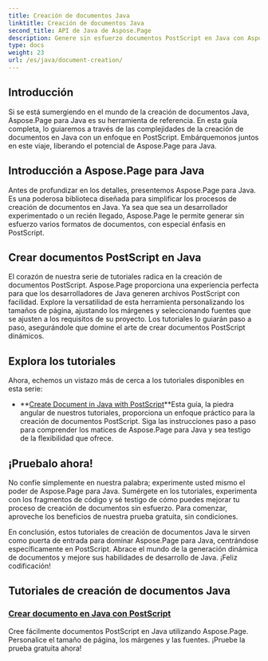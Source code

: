 ```yaml
---
title: Creación de documentos Java
linktitle: Creación de documentos Java
second_title: API de Java de Aspose.Page
description: Genere sin esfuerzo documentos PostScript en Java con Aspose.Page. Personalice el tamaño de página, los márgenes y las fuentes. Sumérgete en los tutoriales de creación de documentos Java.
type: docs
weight: 23
url: /es/java/document-creation/
---
```

## Introducción

Si se está sumergiendo en el mundo de la creación de documentos Java, Aspose.Page para Java es su herramienta de referencia. En esta guía completa, lo guiaremos a través de las complejidades de la creación de documentos en Java con un enfoque en PostScript. Embárquemonos juntos en este viaje, liberando el potencial de Aspose.Page para Java.

## Introducción a Aspose.Page para Java

Antes de profundizar en los detalles, presentemos Aspose.Page para Java. Es una poderosa biblioteca diseñada para simplificar los procesos de creación de documentos en Java. Ya sea que sea un desarrollador experimentado o un recién llegado, Aspose.Page le permite generar sin esfuerzo varios formatos de documentos, con especial énfasis en PostScript.

## Crear documentos PostScript en Java

El corazón de nuestra serie de tutoriales radica en la creación de documentos PostScript. Aspose.Page proporciona una experiencia perfecta para que los desarrolladores de Java generen archivos PostScript con facilidad. Explore la versatilidad de esta herramienta personalizando los tamaños de página, ajustando los márgenes y seleccionando fuentes que se ajusten a los requisitos de su proyecto. Los tutoriales lo guiarán paso a paso, asegurándole que domine el arte de crear documentos PostScript dinámicos.

## Explora los tutoriales

Ahora, echemos un vistazo más de cerca a los tutoriales disponibles en esta serie:

- **[Create Document in Java with PostScript](./postscript/)**Esta guía, la piedra angular de nuestros tutoriales, proporciona un enfoque práctico para la creación de documentos PostScript. Siga las instrucciones paso a paso para comprender los matices de Aspose.Page para Java y sea testigo de la flexibilidad que ofrece.

## ¡Pruebalo ahora!

No confíe simplemente en nuestra palabra; experimente usted mismo el poder de Aspose.Page para Java. Sumérgete en los tutoriales, experimenta con los fragmentos de código y sé testigo de cómo puedes mejorar tu proceso de creación de documentos sin esfuerzo. Para comenzar, aproveche los beneficios de nuestra prueba gratuita, sin condiciones.

En conclusión, estos tutoriales de creación de documentos Java le sirven como puerta de entrada para dominar Aspose.Page para Java, centrándose específicamente en PostScript. Abrace el mundo de la generación dinámica de documentos y mejore sus habilidades de desarrollo de Java. ¡Feliz codificación!
## Tutoriales de creación de documentos Java
### [Crear documento en Java con PostScript](./postscript/)
Cree fácilmente documentos PostScript en Java utilizando Aspose.Page. Personalice el tamaño de página, los márgenes y las fuentes. ¡Pruebe la prueba gratuita ahora!
